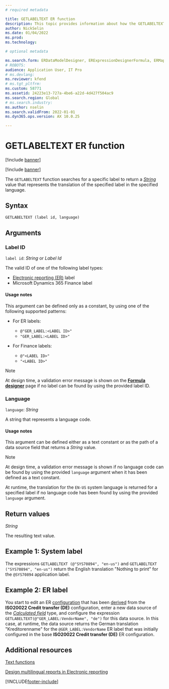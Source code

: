 ```yaml
---
# required metadata

title: GETLABELTEXT ER function
description: This topic provides information about how the GETLABELTEXT Electronic reporting (ER) function is used.
author: NickSelin
ms.date: 01/04/2022
ms.prod: 
ms.technology: 

# optional metadata

ms.search.form: ERDataModelDesigner, ERExpressionDesignerFormula, ERMappedFormatDesigner, ERModelMappingDesigner
# ROBOTS: 
audience: Application User, IT Pro
# ms.devlang: 
ms.reviewer: kfend
# ms.tgt_pltfrm: 
ms.custom: 58771
ms.assetid: 24223e13-727a-4be6-a22d-4d427f504ac9
ms.search.region: Global
# ms.search.industry: 
ms.author: nselin
ms.search.validFrom: 2022-01-01
ms.dyn365.ops.version: AX 10.0.25

---
```


# GETLABELTEXT ER function

[!include [banner](../includes/banner.md)]

[!include [banner](../includes/preview-banner.md)]

The `GETLABELTEXT` function searches for a specific label to return a *[String](er-formula-supported-data-types-primitive.md#string)* value that represents the translation of the specified label in the specified language.

## Syntax

```vb
GETLABELTEXT (label id, language)
```

## Arguments

### Label ID

`label id`: *String* or *Label Id*

The valid ID of one of the following label types:

- [Electronic reporting (ER)](general-electronic-reporting.md) label
- Microsoft Dynamics 365 Finance label

#### Usage notes

This argument can be defined only as a constant, by using one of the following supported patterns:

- For ER labels:

    - `@"GER_LABEL:<LABEL ID>"`
    - `"GER_LABEL:<LABEL ID>"`

- For Finance labels:

    - `@"<LABEL ID>"`
    - `"<LABEL ID>"`

> [!NOTE]
> At design time, a validation error message is shown on the **[Formula designer](er-advanced-formula-editor.md)** page if no label can be found by using the provided label ID.

### Language

`language`: *String*

A string that represents a language code.

#### Usage notes

This argument can be defined either as a text constant or as the path of a data source field that returns a *String* value.

> [!NOTE]
> At design time, a validation error message is shown if no language code can be found by using the provided `language` argument when it has been defined as a text constant.
>
> At runtime, the translation for the `EN-US` system language is returned for a specified label if no language code has been found by using the provided `language` argument.

## Return values

*String*

The resulting text value.

## <a name=example-1></a>Example 1: System label

The expressions `GETLABELTEXT (@"SYS70894", "en-us")` and `GETLABELTEXT ("SYS70894", "en-us")` return the English translation "Nothing to print" for the `@SYS70894` application label.

## <a name=example-2></a>Example 2: ER label

You start to edit an ER [configuration](general-electronic-reporting.md#Configuration) that has been [derived](er-quick-start2-customize-report.md#DeriveProvidedFormat) from the **ISO20022 Credit transfer (DE)** configuration, enter a new data source of the *[Calculated field](er-calculated-field-ds-performance.md)* type, and configure the expression `GETLABELTEXT(@"GER_LABEL:VendorName", "de")` for this data source. In this case, at runtime, the data source returns the German translation "Kreditorenname" for the `@GER_LABEL:VendorName` ER label that was initially configured in the base **ISO20022 Credit transfer (DE)** ER configuration.

## Additional resources

[Text functions](er-functions-category-text.md)

[Design multilingual reports in Electronic reporting](er-design-multilingual-reports.md)

[!INCLUDE[footer-include](../../../includes/footer-banner.md)]
